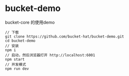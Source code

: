 # bucket-demo

bucket-core 的使用demo

```
// 下载
git clone https://github.com/bucket-hat/bucket-demo.git
cd bucket-demo
// 安装
npm i
// 启动，然后浏览器打开 http://localhost:6001
npm start
// 开发模式
npm run dev
```
